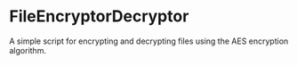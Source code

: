 # FileEncryptorDecryptor
A simple script for encrypting and decrypting files using the AES encryption algorithm.
